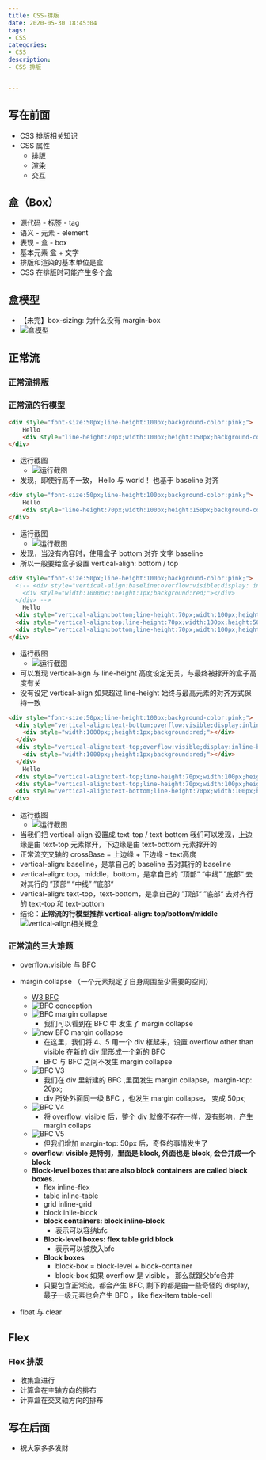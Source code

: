 ```yaml
---
title: CSS-排版
date: 2020-05-30 18:45:04
tags: 
- CSS
categories:
- CSS
description:
- CSS 排版


---
```



<style  type="text/css">
.lx-entry a {
    color: #191919;
    padding: 2px 0 1px 0;
    text-decoration: none;
    background-image: linear-gradient( transparent 0%, transparent calc(50% - 9px), rgba(247,65,65,.761) calc(50% - 9px), rgba(247,65,65,.761) 100% );
    transition: background-position 120ms ease-in-out, padding 120ms ease-in-out;
    background-size: 100% 200%;
    background-position: 0 0;
    word-break: break-word;
}

.lx-entry a:hover {
  background-image: linear-gradient( transparent 0%, transparent calc(50% - 9px), rgba(247,65,65,.761) calc(50% - 9px), rgba(247,65,65,.761) 100% );
  background-position: 0 100%;
}

.post-button a:hover {
  background-image: linear-gradient( transparent 0%, transparent calc(50% - 9px), transparent calc(50% - 9px), transparent 100% ) !important;
  background-position: 0 100% !important;
  outline: none !important;
  text-decoration: none !important;
}
</style>


## 写在前面
- CSS 排版相关知识
- CSS 属性
	- 排版
	- 渲染
	- 交互

<!-- more -->

## 盒（Box）
- 源代码 - 标签 - tag
- 语义 - 元素 - element
- 表现 - 盒 - box
- 基本元素 盒 + 文字
- 排版和渲染的基本单位是盒
- CSS 在排版时可能产生多个盒

## 盒模型
- 【未完】box-sizing: 为什么没有 margin-box
- ![盒模型](http://p0.meituan.net/myvideodistribute/1ed695c617e6c1ac8ba2b6650d5bb2c5220253.png)

## 正常流


### 正常流排版


### 正常流的行模型

```html
<div style="font-size:50px;line-height:100px;background-color:pink;">
	Hello
    <div style="line-height:70px;width:100px;height:150px;background-color:aqua;display:inline-block">world!</div>
</div>
```
- 运行截图
	- ![运行截图](http://p0.meituan.net/myvideodistribute/2e8597eb317b1096396a1b7ebfa335bb188008.png)
- 发现，即使行高不一致， Hello 与 world！ 也基于 baseline 对齐


```html
<div style="font-size:50px;line-height:100px;background-color:pink;">
	Hello
    <div style="line-height:70px;width:100px;height:150px;background-color:aqua;display:inline-block"></div>
</div>
```
- 运行截图
	- ![运行截图](http://p0.meituan.net/myvideodistribute/cdac1ebe861651fc773f462496bcaa58175250.png)
- 发现，当没有内容时，使用盒子 bottom 对齐 文字 baseline
- 所以一般要给盒子设置 vertical-align: bottom / top

```html
<div style="font-size:50px;line-height:100px;background-color:pink;">
  <!-- <div style="vertical-align:baseline;overflow:visible;display: inline-block;width:1px;;height:1px;background:red;">
    <div style="width:1000px;;height:1px;background:red;"></div>
  </div> -->
	Hello
  <div style="vertical-align:bottom;line-height:70px;width:100px;height:150px;background-color:aqua;display:inline-block"></div>
  <div style="vertical-align:top;line-height:70px;width:100px;height:50px;background-color:aqua;display:inline-block"></div>
  <div style="vertical-align:bottom;line-height:70px;width:100px;height:200px;background-color:plum;display:inline-block"></div>
</div>
```
- 运行截图
	- ![运行截图](http://p0.meituan.net/myvideodistribute/368d5d1389c38ac68370ed80b6f22cf4231244.png)
- 可以发现 vertical-aign 与 line-height 高度设定无关，与最终被撑开的盒子高度有关
- 没有设定 vertical-align 如果超过 line-height 始终与最高元素的对齐方式保持一致


```html
<div style="font-size:50px;line-height:100px;background-color:pink;">
  <div style="vertical-align:text-bottom;overflow:visible;display:inline-block;width:1px;height:1px;background:red;">
    <div style="width:1000px;;height:1px;background:red;"></div>
  </div>
  <div style="vertical-align:text-top;overflow:visible;display:inline-block;width:1px;height:1px;background:red;">
    <div style="width:1000px;;height:1px;background:red;"></div>
  </div>
	Hello
  <div style="vertical-align:text-top;line-height:70px;width:100px;height:50px;background-color:aqua;display:inline-block"></div>
  <div style="vertical-align:text-top;line-height:70px;width:100px;height:150px;background-color:aqua;display:inline-block"></div>
  <div style="vertical-align:text-bottom;line-height:70px;width:100px;height:200px;background-color:plum;display:inline-block"></div>
</div>
```
- 运行截图
	- ![运行截图](http://p0.meituan.net/myvideodistribute/9b109f5fd664383e3df90e99684c3e44251251.png)
- 当我们把 vertical-align 设置成 text-top / text-bottom 我们可以发现，上边缘是由 text-top 元素撑开，下边缘是由 text-bottom 元素撑开的
- 正常流交叉轴的 crossBase = 上边缘 + 下边缘 - text高度
- vertical-align: baseline，是拿自己的 baseline 去对其行的 baseline 
- vertical-align: top，middle，bottom，是拿自己的 ”顶部“ “中线” ”底部“ 去对其行的 ”顶部“ “中线” ”底部“ 
- vertical-align: text-top，text-bottom，是拿自己的 ”顶部“ ”底部“ 去对齐行的 text-top 和 text-bottom 
- 结论：**正常流的行模型推荐 vertical-align: top/bottom/middle**
![vertical-align相关概念](https://static001.geekbang.org/resource/image/aa/e3/aa6611b00f71f606493f165294410ee3.png)



### 正常流的三大难题
- overflow:visible 与 BFC
- margin collapse （一个元素规定了自身周围至少需要的空间）
	- [W3 BFC](https://www.w3.org/TR/CSS2/visuren.html#block-formatting)
	- ![BFC conception](http://p0.meituan.net/myvideodistribute/fb01ede731f8f6ceb2f700f2b73cf681228107.png)
	- ![BFC margin collapse](http://p0.meituan.net/myvideodistribute/9e455229b4b2a2214199f9754a4b022c290880.png)
		- 我们可以看到在 BFC 中 发生了 margin collapse
	- ![new BFC margin collapse](http://p0.meituan.net/myvideodistribute/77ea7124c4f4e610b397483990fd009c222906.png)
		- 在这里，我们将 4、5 用一个 div 框起来，设置 overflow other than visible 在新的 div 里形成一个新的 BFC
		- BFC 与 BFC 之间不发生 margin collapse
	- ![BFC V3](http://p1.meituan.net/myvideodistribute/b85b5b56118aaa06c6c1eb1d67d1d565238437.png)
		- 我们在 div 里新建的 BFC ,里面发生 margin collapse，margin-top: 20px;
		- div 所处外面同一级 BFC ，也发生 margin collapse， 变成 50px;
	- ![BFC V4](http://p0.meituan.net/myvideodistribute/a7eb565313d603a0440434d2c3aaed71220282.png)
		- 将 overflow: visible 后，整个 div 就像不存在一样，没有影响，产生 margin collaps
	- ![BFC V5](http://p1.meituan.net/myvideodistribute/ce562c00cac00a70bfa7ea23851785d2234933.png)
		- 但我们增加 margin-top: 50px 后，奇怪的事情发生了
	- **overflow: visible 是特例，里面是 block, 外面也是 block, 会合并成一个 block**
	- **Block-level boxes that are also block containers are called block boxes.**
		- flex inline-flex
		- table inline-table
		- grid inline-grid
		- block inlie-block
		- **block containers: block inline-block**
			- 表示可以容纳bfc
		- **Block-level boxes: flex table grid block**
			- 表示可以被放入bfc
		- **Block boxes**
			- block-box = block-level + block-container
			- block-box 如果 overflow 是 visible， 那么就跟父bfc合并
		- 只要包含正常流，都会产生 BFC, 剩下的都是由一些奇怪的 display, 最子一级元素也会产生 BFC ，like flex-item table-cell

- float 与 clear

## Flex

### Flex 排版
- 收集盒进行
- 计算盒在主轴方向的排布
- 计算盒在交叉轴方向的排布




## 写在后面
- 祝大家多多发财
